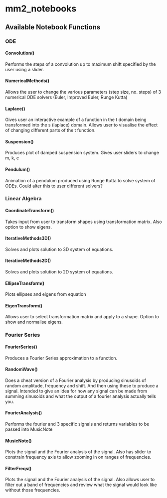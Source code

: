 # mm2_notebooks

## Available Notebook Functions

### ODE

#### Convolution()
Performs the steps of a convolution up to maximum shift specified by the user using a slider.

#### NumericalMethods()
Allows the user to change the various parameters (step size, no. steps) of 3 numerical ODE solvers (Euler, Improved Euler, Runge Kutta)

#### Laplace()
Gives user an interactive example of a function in the t domain being transformed into the s (laplace) domain. Allows user to visualise the effect of changing different parts of the t function.

#### Suspension()
Produces plot of damped suspension system. Gives user sliders to change m, k, c

#### Pendulum()
Animation of a pendulum produced using Runge Kutta to solve system of ODEs. Could alter this to user different solvers?

### Linear Algebra

#### CoordinateTransform()
Takes input from user to transform shapes using transformation matrix. Also option to show eigens.

#### IterativeMethods3D()
Solves and plots solution to 3D system of equations.

#### IterativeMethods2D()
Solves and plots solution to 2D system of equations.


#### EllipseTransform()
Plots ellipses and eigens from equation

#### EigenTransform()
Allows user to select transformation matrix and apply to a shape. Option to show and normalise eigens.

### Fourier Series

#### FourierSeries()
Produces a Fourier Series approximation to a function.

#### RandomWave()
Does a cheat version of a Fourier analysis by producing sinusoids of random amplitude, frequency and shift. And then using these to produce a signal. Intended to give an idea for how any signal can be made from summing sinusoids and what the output of a fourier analysis actually tells you.

#### FourierAnalysis()
Performs the fourier and 3 specific signals and returns variables to be passed into MusicNote

#### MusicNote()
Plots the signal and the Fourier analysis of the signal. Also has slider to constrain frequency axis to allow zooming in on ranges of frequencies.

#### FilterFreqs()
Plots the signal and the Fourier analysis of the signal. Also allows user to filter out a band of frequencies and review what the signal would look like without those frequencies.





